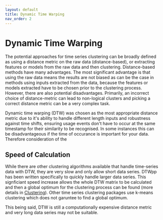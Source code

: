 ```yaml
---
layout: default
title: Dynamic Time Warping
nav_order: 2
---
```


# Dynamic Time Warping

The potential approaches for time series clustering can be broadly defined as using a distance metric on the raw data (distance-based), or extracting features or models from the raw data and then clustering. Distance-based methods have many advantages. The most significant advantage is that using the raw data means the results are not biased as can be the case in methods using inputs extracted from the data, because the features or models extracted have to be chosen prior to the clustering process. However, there are also potential disadvantages. Primarily, an incorrect choice of distance-metric can lead to non-logical clusters and picking a correct distance metric can be a very complex task.

Dynamic time warping (DTW) was chosen as the most appropriate distance metric due to it's ability to handle different length inputs and robustness against time shifts, ensuring usage events don't have to occur at the same timestamp for their similarity to be recognised. In some instances this can be disadvantageous if the time of occurance is important for your data. Therefore consideration of the 

## Speed of Calculation

While there are other clustering algorithms available that handle time-series data with DTW, they are very slow and only allow short data series. DTWpp has been written specifically to quickly handle larger data series. This signficiant speed increase allows the whole DTW matrix to be calculated and then a global optimum for the clustering process can be found (more details in [Clustering](../2_method/3_mip.html)). Other time series clustering packages use k-means clustering which does not garuntee to find a global optimum.

This being said, DTW is still a computationally expensive distance metric and very long data series may not be suitable.

